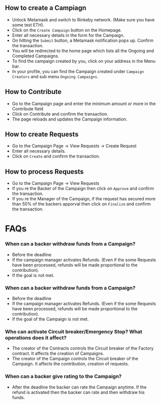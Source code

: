 ## How to create a Campiagn
* Unlock Metamask and switch to Rinkeby network. (Make sure you have some test ETH).
* Click on the `Create Campaign` button on the Homepage.
* Enter all necessary details in the form for the Campaign.
* On hitting the `Submit` button, a Metamask notification pops up. Confirm the transaction.
* You will be redirected to the home page which lists all the Ongoing and Completed Campaigns.
* To find the campaign created by you, click on your address in the Menu bar.
* In your profile, you can find the Campaign created under `Campaign Creators` and sub menu `Ongoing Campaigns`.

## How to Contribute
* Go to the Campaign page and enter the minimum amount or more in the Contribute field
* Click on Contribute and confirm the transaction.
* The page reloads and updates the Campaign information.

## How to create Requests
* Go to the Campaign Page -> View Requests -> Create Request
* Enter all necessary details.
* Click on `Create` and confirm the transaction.

## How to process Requests
* Go to the Campaign Page -> View Requests
* If you re the Backer of the Campaign then click on `Approve` and confirm the transaction.
* If you re the Manager of the Campaign, if the request has secured more than 50% of the backers apporval then click on `Finalize` and confirm the transaction.

# FAQs
### When can a backer withdraw funds from a Campaign?
* Before the deadline
* If the campaign manager activates Refunds. (Even if the some Requests have been processed, refunds will be made proportional to the contribution).
* If the goal is not met.

### When can a backer withdraw funds from a Campaign?
* Before the deadline
* If the campaign manager activates Refunds. (Even if the some Requests have been processed, refunds will be made proportional to the contribution).
* If the goal of the Campaign is not met.

### Who can activate Circuit breaker/Emergency Stop? What operations does it affect?
* The creator of the Contracts controls the Circuit breaker of the Factory contract. It affects the creation of Campaigns.
* The creator of the Campaign controls the Circuit breaker of the Campaign. It affects the contribution, creation of requests.

### When can a backer give rating to the Campaign?
* After the deadline the backer can rate the Campaign anytime. If the refund is activated then the backer can rate and then withdraw his funds.
